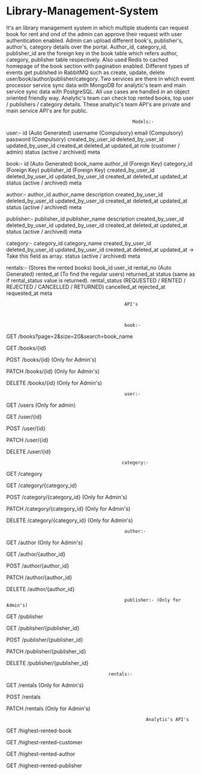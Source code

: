 # Library-Management-System

It's an library management system in which multiple students can request book for rent and ond of the admin can approve their request with user authentication enabled.
Admin can upload different book's, publisher's, author's, category details over the portal. Author_id, category_id, publisher_id are the foreign key in the book table which refers author, category, publisher table respectively.
Also used Redis to cached homepage of the book section with pagination enabled.
Different types of events get publshed in RabbitMQ such as create, update, delete user/book/author/publisher/category.
Two services are there in which event processor service sync data with MongoDB for analytic's team and main service sync data with PostgreSQL.
All use cases are handled in an object oriented friendly way.
Analytic's team can check top rented books, top user / publishers / category details. 
These analtyic's team API's are private and main service API's are for public.

                                                   Models:-

user:-
id (Auto Generated)
username (Compulsory)
email (Compulsory)
password (Compulsory)
created_by_user_id
deleted_by_user_id
updated_by_user_id
created_at
deleted_at
updated_at
role (customer / admin)
status (active / archived)
meta


book:-
id  (Auto Generated)
book_name
author_id (Foreign Key)
category_id (Foreign Key)
publisher_id (Foreign Key)
created_by_user_id
deleted_by_user_id
updated_by_user_id
created_at
deleted_at
updated_at
status (active / archived)
meta


author:-
author_id
author_name
description
created_by_user_id
deleted_by_user_id
updated_by_user_id
created_at
deleted_at
updated_at
status (active / archived)
meta

publisher:-
publisher_id
publisher_name
description 
created_by_user_id
deleted_by_user_id
updated_by_user_id
created_at
deleted_at
updated_at
status (active / archived)
meta


category:-
category_id
category_name
created_by_user_id
deleted_by_user_id
updated_by_user_id
created_at
deleted_at
updated_at  -> Take this field as array.
status (active / archived)
meta


rentals:- (Stores the rented books)
book_id
user_id
rental_no (Auto Generated)
rented_at (To find the regular users)
returned_at
status (same as if rental_status value is returned).
rental_status (REQUESTED / RENTED / REJECTED / CANCELLED / RETURNED)
cancelled_at
rejected_at
requested_at
meta

                                                     
                                                     
                                                API's 



                                                book:-

GET /books?page=2&size=20&search=book_name

GET /books/{id}   

POST /books/{id} (Only for Admin's)

PATCH /books/{id} (Only for Admin's)

DELETE /books/{id} (Only for Admin's)



                                                user:-

GET /users (Only for admin)

GET /user/{id}

POST /user/{id} 

PATCH /user/{id}

DELETE /user/{id}


                                               category:- 
GET /category     

GET /category/{category_id}

POST /category/{category_id} (Only for Admin's)

PATCH /category/{category_id} (Only for Admin's)

DELETE /category/{category_id} (Only for Admin's)



                                                author:-

GET /author (Only for Admin's)

GET /author/{author_id}

POST /author/{author_id}

PATCH /author/{author_id}

DELETE /author/{author_id}


                                                publisher:- (Only for Admin's)

GET /publisher

GET /publisher/{publisher_id}

POST /publisher/{publisher_id}

PATCH /publisher/{publisher_id}

DELETE /publisher/{publisher_id}


                                          rentals:-

GET /rentals (Only for Admin's)

POST /rentals

PATCH /rentals (Only for Admin's)


                                                        Analytic's API's
                                                        
GET /highest-rented-book

GET /highest-rented-customer

GET /highest-rented-author

GET /highest-rented-publisher                                                      

